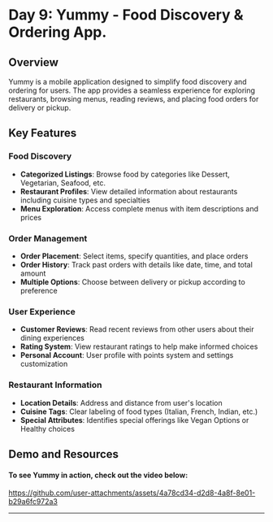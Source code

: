 # Day 9: Yummy - Food Discovery & Ordering App.

## Overview

Yummy is a mobile application designed to simplify food discovery and ordering for users. The app provides a seamless experience for exploring restaurants, browsing menus, reading reviews, and placing food orders for delivery or pickup.

## Key Features

### Food Discovery

- **Categorized Listings**: Browse food by categories like Dessert, Vegetarian, Seafood, etc.
- **Restaurant Profiles**: View detailed information about restaurants including cuisine types and specialties
- **Menu Exploration**: Access complete menus with item descriptions and prices

### Order Management

- **Order Placement**: Select items, specify quantities, and place orders
- **Order History**: Track past orders with details like date, time, and total amount
- **Multiple Options**: Choose between delivery or pickup according to preference

### User Experience

- **Customer Reviews**: Read recent reviews from other users about their dining experiences
- **Rating System**: View restaurant ratings to help make informed choices
- **Personal Account**: User profile with points system and settings customization

### Restaurant Information

- **Location Details**: Address and distance from user's location
- **Cuisine Tags**: Clear labeling of food types (Italian, French, Indian, etc.)
- **Special Attributes**: Identifies special offerings like Vegan Options or Healthy choices

## Demo and Resources

#### To see Yummy in action, check out the video below:

https://github.com/user-attachments/assets/4a78cd34-d2d8-4a8f-8e01-b29a6fc972a3

---
